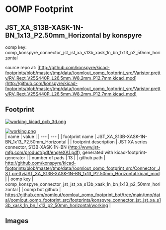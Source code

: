 # OOMP Footprint  
## JST_XA_S13B-XASK-1N-BN_1x13_P2.50mm_Horizontal  by konspyre  
  
oomp key: oomp_konspyre_connector_jst_jst_xa_s13b_xask_1n_bn_1x13_p2_50mm_horizontal  
  
source repo at: [http://github.com/konspyre/kicad-footprints/blob/master/tmp/data//oomlout_oomp_footprint_src/Varistor.pretty/RV_Rect_V25S440P_L26.5mm_W8.2mm_P12.7mm.kicad_mod](http://github.com/konspyre/kicad-footprints/blob/master/tmp/data//oomlout_oomp_footprint_src/Varistor.pretty/RV_Rect_V25S440P_L26.5mm_W8.2mm_P12.7mm.kicad_mod)  
## Footprint  
  
[![working_kicad_pcb_3d.png](working_kicad_pcb_3d_600.png)](working_kicad_pcb_3d.png)  
  
[![working.png](working_600.png)](working.png)  
| name | value | 
| --- | --- | 
| footprint name | JST_XA_S13B-XASK-1N-BN_1x13_P2.50mm_Horizontal | 
| footprint description | JST XA series connector, S13B-XASK-1N-BN (http://www.jst-mfg.com/product/pdf/eng/eXA1.pdf), generated with kicad-footprint-generator | 
| number of pads | 13 | 
| github path | http://github.com/konspyre/kicad-footprints/blob/master/tmp/data//oomlout_oomp_footprint_src/Connector_JST.pretty/JST_XA_S13B-XASK-1N-BN_1x13_P2.50mm_Horizontal.kicad_mod | 
| oomp key | oomp_konspyre_connector_jst_jst_xa_s13b_xask_1n_bn_1x13_p2_50mm_horizontal | 
| oomp bot github | https://github.com/oomlout/oomlout_oomp_footprint_bot/tree/main/tmp/data//oomlout_oomp_footprint_src/footprints/konspyre_connector_jst_jst_xa_s13b_xask_1n_bn_1x13_p2_50mm_horizontal/working | 
## Images  
